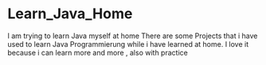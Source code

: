 # Learn_Java_Home
I am trying to learn Java myself at home
There are some Projects that i have used to learn Java Programmierung while i have learned at home.
I love it because i can learn more and more , also with practice
